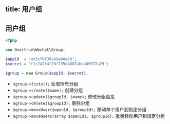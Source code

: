 title: 用户组
---

## 用户组

```php
<?php

use Overtrue\Wechat\Group;

$appId  = 'wx3cf0f39249eb0e60';
$secret = 'f1c242f4f28f735d4687abb469072a29';

$group = new Group($appId, $secret);
```

+ `$group->lists();` 获取所有分组
+ `$group->create($name);` 创建分组
+ `$group->update($groupId, $name);` 修改分组信息
+ `$group->delete($groupId);` 删除分组
+ `$group->moveUser($openId, $groupId);` 移动单个用户到指定分组
+ `$group->moveUsers(array $openIds, $groupId);` 批量移动用户到指定分组